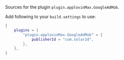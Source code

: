 Sources for the plugin `plugin.applovinMax.GoogleAdMob`.

Add following to your `build.settings` to use:
```lua
{
    plugins = {
        "plugin.applovinMax.GoogleAdMob" = {
            publisherId = "com.solar2d",
        },
    },
}
```
